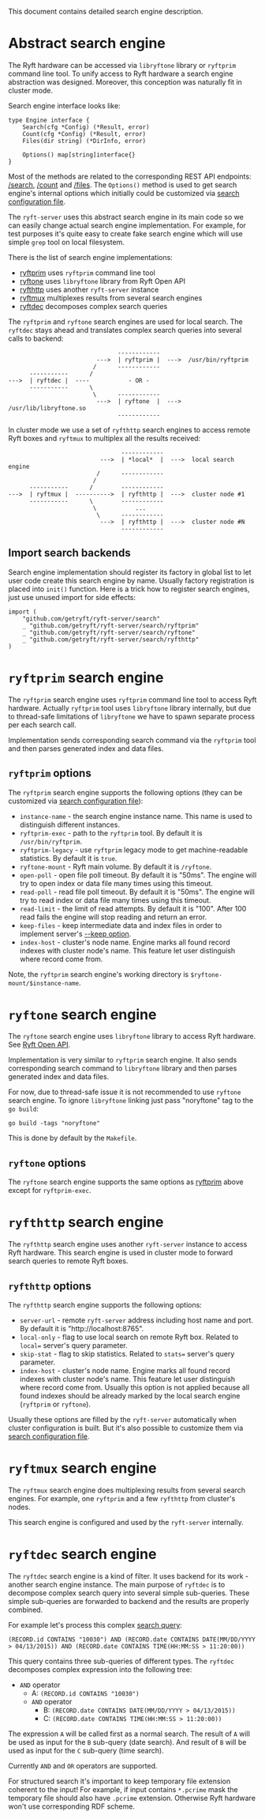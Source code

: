 This document contains detailed search engine description.

# Abstract search engine

The Ryft hardware can be accessed via `libryftone` library or `ryftprim` command line tool.
To unify access to Ryft hardware a search engine abstraction was designed. Moreover,
this conception was naturally fit in cluster mode.

Search engine interface looks like:

```{.go}
type Engine interface {
	Search(cfg *Config) (*Result, error)
	Count(cfg *Config) (*Result, error)
	Files(dir string) (*DirInfo, error)

	Options() map[string]interface{}
}
```

Most of the methods are related to the corresponding REST API endpoints:
[/search](../rest/search.md#search), [/count](../rest/search.md#count) and [/files](../rest/files.md).
The `Options()` method is used to get search engine's internal options which initially could be
customized via [search configuration file](../buildandrun.md#search-configuration).

The `ryft-server` uses this abstract search engine in its main code
so we can easily change actual search engine implementation.
For example, for test purposes it's quite easy to create fake search engine
which will use simple `grep` tool on local filesystem.

There is the list of search engine implementations:

- [ryftprim](#ryftprim-search-engine) uses `ryftprim` command line tool
- [ryftone](#ryftone-search-engine) uses `libryftone` library from Ryft Open API
- [ryfthttp](#ryfthttp-search-engine) uses another `ryft-server` instance
- [ryftmux](#ryftmux-search-engine) multiplexes results from several search engines
- [ryftdec](#ryftdec-search-engine) decomposes complex search queries

The `ryftprim` and `ryftone` search engines are used for local search.
The `ryftdec` stays ahead and translates complex search queries into several calls to backend:

```
                               ------------
                         --->  | ryftprim |  --->  /usr/bin/ryftprim
                        /      ------------
      -----------      /
--->  | ryftdec |  ----           - OR -
      -----------      \
                        \      ------------
                         --->  | ryftone  |  --->  /usr/lib/libryftone.so
                               ------------
```

In cluster mode we use a set of `ryfthttp` search engines to access remote Ryft boxes
and `ryftmux` to multiplex all the results received:

```
                                ------------
                          --->  | *local*  |  --->  local search engine
                         /      ------------
                        /
      -----------      /        ------------
--->  | ryftmux |  ---------->  | ryfthttp |  --->  cluster node #1
      -----------      \        ------------
                        \           ...
                         \      ------------
                          --->  | ryfthttp |  --->  cluster node #N
                                ------------
```


## Import search backends

Search engine implementation should register its factory in global list
to let user code create this search engine by name. Usually factory registration
is placed into `init()` function. Here is a trick how to register search engines,
just use unused import for side effects:

```{.go}
import (
	"github.com/getryft/ryft-server/search"
	_ "github.com/getryft/ryft-server/search/ryftprim"
	_ "github.com/getryft/ryft-server/search/ryftone"
	_ "github.com/getryft/ryft-server/search/ryfthttp"
)
```


# `ryftprim` search engine

The `ryftprim` search engine uses `ryftprim` command line tool to access Ryft hardware.
Actually `ryftprim` tool uses `libryftone` library internally, but due to thread-safe
limitations of `libryftone` we have to spawn separate process per each search call.

Implementation sends corresponding search command via the `ryftprim` tool and then
parses generated index and data files.

## `ryftprim` options

The `ryftprim` search engine supports the following options (they can be customized
via [search configuration file](../buildandrun.md#search-configuration)):

- `instance-name` - the search engine instance name. This name is used to distinguish different instances.
- `ryftprim-exec` - path to the `ryftprim` tool. By default it is `/usr/bin/ryftprim`.
- `ryftprim-legacy` - use `ryftprim` legacy mode to get machine-readable statistics. By default it is `true`.
- `ryftone-mount` - Ryft main volume. By default it is `/ryftone`.
- `open-poll` - open file poll timeout. By default it is "50ms".
  The engine will try to open index or data file many times using this timeout.
- `read-poll` - read file poll timeout. By default it is "50ms".
  The engine will try to read index or data file many times using this timeout.
- `read-limit` - the limit of read attempts. By default it is "100".
  After 100 read fails the engine will stop reading and return an error.
- `keep-files` - keep intermediate data and index files in order to implement server's
  [--keep option](../buildandrun.md#keeping-search-results).
- `index-host` - cluster's node name. Engine marks all found record indexes with
  cluster node's name. This feature let user distinguish where record come from.

Note, the `ryftprim` search engine's working directory is `$ryftone-mount/$instance-name`.


# `ryftone` search engine

The `ryftone` search engine uses `libryftone` library to access Ryft hardware. See
[Ryft Open API](http://info.ryft.com/acton/attachment/17117/f-0002/1/-/-/-/-/Ryft-Open-API-Library-User-Guide.pdf).

Implementation is very similar to `ryftprim` search engine. It also sends corresponding
search command to `libryftone` library and then parses generated index and data files.

For now, due to thread-safe issue it is not recommended to use `ryftone` search engine.
To ignore `libryftone` linking just pass "noryftone" tag to the `go build`:

```{.sh}
go build -tags "noryftone"
```

This is done by default by the `Makefile`.

## `ryftone` options

The `ryftone` search engine supports the same options as [ryftprim](#ryftprim-options) above
except for `ryftprim-exec`.


# `ryfthttp` search engine

The `ryfthttp` search engine uses another `ryft-server` instance to access Ryft hardware.
This search engine is used in cluster mode to forward search queries to remote Ryft boxes.

## `ryfthttp` options

The `ryfthttp` search engine supports the following options:

- `server-url` - remote `ryft-server` address including host name and port.
  By default it is "http://localhost:8765".
- `local-only` - flag to use local search on remote Ryft box. Related to `local=` server's query parameter.
- `skip-stat` - flag to skip statistics. Related to `stats=` server's query parameter.
- `index-host` - cluster's node name. Engine marks all found record indexes with
  cluster node's name. This feature let user distinguish where record come from.
  Usually this option is not applied because all found indexes should be already marked
  by the local search engine (`ryftprim` or `ryftone`).

Usually these options are filled by the `ryft-server` automatically when cluster configuration is built.
But it's also possible to customize them via [search configuration file](../buildandrun.md#search-configuration).


# `ryftmux` search engine

The `ryftmux` search engine does multiplexing results from several search engines.
For example, one `ryftprim` and a few `ryfthttp` from cluster's nodes.

This search engine is configured and used by the `ryft-server` internally.


# `ryftdec` search engine

The `ryftdec` search engine is a kind of filter. It uses backend for its work - another search engine instance.
The main purpose of `ryftdec` is to decompose complex search query into several simple sub-queries.
These simple sub-queries are forwarded to backend and the results are properly combined.

For example let's process this complex [search query](../rest/search.md#search-query-parameter):

```
(RECORD.id CONTAINS "10030") AND (RECORD.date CONTAINS DATE(MM/DD/YYYY > 04/13/2015)) AND (RECORD.date CONTAINS TIME(HH:MM:SS > 11:20:00))
```

This query contains three sub-queries of different types. The `ryftdec` decomposes
complex expression into the following tree:

- `AND` operator
  - A: `(RECORD.id CONTAINS "10030")`
  - `AND` operator
    - B: `(RECORD.date CONTAINS DATE(MM/DD/YYYY > 04/13/2015))`
    - C: `(RECORD.date CONTAINS TIME(HH:MM:SS > 11:20:00))`

The expression `A` will be called first as a normal search. The result of `A`
will be used as input for the `B` sub-query (date search). And result of `B`
will be used as input for the `C` sub-query (time search).

Currently `AND` and `OR` operators are supported.

For structured search it's important to keep temporary file extension coherent
to the input! For example, if input contains `*.pcrime` mask the temporary file should also
have `.pcrime` extension. Otherwise Ryft hardware won't use corresponding RDF scheme.
